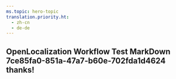 ```yaml
---
ms.topic: hero-topic
translation.priority.ht: 
  - zh-cn
  - de-de
---
```

## OpenLocalization Workflow Test MarkDown 7ce85fa0-851a-47a7-b60e-702fda1d4624 thanks!
